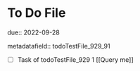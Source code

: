 # To Do File

due:: 2022-09-28

metadatafield:: todoTestFile_929_91

- [ ] Task of todoTestFile_929 1 [[Query me]]
